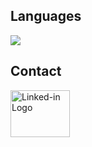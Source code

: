 ## Languages

<img src="https://github-readme-stats.vercel.app/api/top-langs?username=SanderOlinJ&show_icons=true&theme=radical&layout=compact&langs_count=8"/>

## Contact

<a href="https://www.linkedin.com/in/sander-olin-johansen/" target="_blank"><img src="https://external-content.duckduckgo.com/iu/?u=https%3A%2F%2F1.bp.blogspot.com%2F-onvhHUdW1Us%2FYI52e9j4eKI%2FAAAAAAAAE4c%2F6s9wzOpIDYcAo4YmTX1Qg51OlwMFmilFACLcBGAsYHQ%2Fs1600%2FLogo%252BLinkedin.png&f=1&nofb=1&ipt=2f2ab2aab222f462f8f2b3b5826cc1c0676b3d4ccc1a4790fbff815ba4b87c8a&ipo=images" alt="Linked-in Logo" width="95" height="75"/></a>

<!--
**SanderOlinJ/SanderOlinJ** is a ✨ _special_ ✨ repository because its `README.md` (this file) appears on your GitHub profile.

Here are some ideas to get you started:

- 🔭 I’m currently working on ...
- 🌱 I’m currently learning ...
- 👯 I’m looking to collaborate on ...
- 🤔 I’m looking for help with ...
- 💬 Ask me about ...
- 📫 How to reach me: ...
- 😄 Pronouns: ...
- ⚡ Fun fact: ...
-->
